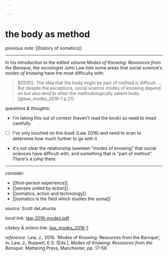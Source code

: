 ```yaml
---

---
```


# the body as method

_previous note:_ [[history of somatics]]

---

In his introduction to the edited volume _Modes of Knowing: Resources from the Baroque_, the sociologist John Law lists some areas that social science's _modes of knowing_ have the most difficulty with:

>BODIES. The idea that the body might be part of method is difficult. ... But despite the exceptions, social science modes of knowing depend on but also tend to other the methodologically salient body.[@law_modes_2016-1 p.21]


_questions & thoughts:_

- I'm taking this out of context (haven't read the book) so need to tread carefully
- [ ] I've only touched on this book (Law 2016) and need to scan to determine how much further to go with it
- it's not clear the relationship bewteen "modes of knowing" that social sciences have difficult with, and something that is "part of method". There's a jump there. 


--- 

_consider:_

- [[first-person experience]]
- [[senses united by action]]
- [[somatics, action and technology]]
- [[somatics is the field which studies the soma]]


_source:_ Scott deLahunta

_local link:_ [law-2016-modes.pdf](hook://file/mu9cXhCnJ?p=c2tlbGxpcy9Eb3dubG9hZHM=&n=law-2016-modes.pdf)

_citekey & zotero link:_ [law_modes_2016-1](zotero://select/items/1_9YKHBS9I)

_reference:_ Law, J., 2016. 'Modes of Knowing: Resources from the Baroque', in: Law, J., Ruppert, E.S. (Eds.), _Modes of Knowing: Resources from the Baroque_. Mattering Press, Manchester, pp. 17–56.


